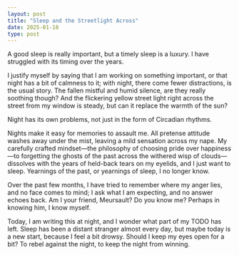 ```yaml
---
layout: post
title: "Sleep and the Streetlight Across"
date: 2025-01-18
type: post
---
```


A good sleep is really important, but a timely sleep is a luxury. I have struggled with its timing over the years.

I justify myself by saying that I am working on something important, or that night has a bit of calmness to it; with night, there come fewer distractions, is the usual story. The fallen mistful and humid silence, are they really soothing though? And the flickering yellow street light right across the street from my window is steady, but can it replace the warmth of the sun?

Night has its own problems, not just in the form of Circadian rhythms. 

Nights make it easy for memories to assault me. All pretense attitude washes away under the mist, leaving a mild sensation across my nape. My carefully crafted mindset—the philosophy of choosing pride over happiness—to forgetting the ghosts of the past across the withered wisp of clouds—dissolves with the years of held-back tears on my eyelids, and I just want to sleep. Yearnings of the past, or yearnings of sleep, I no longer know.

Over the past few months, I have tried to remember where my anger lies, and no face comes to mind; I ask what I am expecting, and no answer echoes back. Am I your friend, Meursault? Do you know me? Perhaps in knowing him, I know myself.

Today, I am writing this at night, and I wonder what part of my TODO has left. Sleep has been a distant stranger almost every day, but maybe today is a new start, because I feel a bit drowsy. Should I keep my eyes open for a bit? To rebel against the night, to keep the night from winning.
